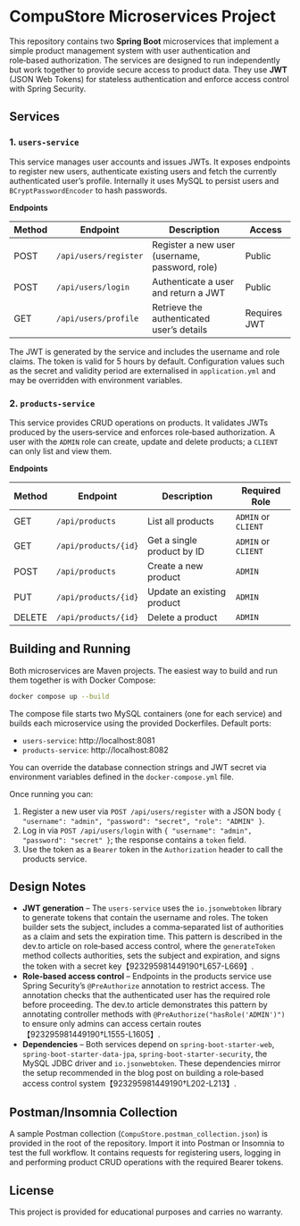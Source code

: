 # CompuStore Microservices Project

This repository contains two **Spring Boot** microservices that implement a simple product management system with user authentication and role‑based authorization.  The services are designed to run independently but work together to provide secure access to product data.  They use **JWT** (JSON Web Tokens) for stateless authentication and enforce access control with Spring Security.

## Services

### 1. `users‑service`

This service manages user accounts and issues JWTs.  It exposes endpoints to register new users, authenticate existing users and fetch the currently authenticated user’s profile.  Internally it uses MySQL to persist users and `BCryptPasswordEncoder` to hash passwords.

**Endpoints**

| Method | Endpoint                | Description                                    | Access   |
| ------ | ----------------------- | ---------------------------------------------- | -------- |
| POST   | `/api/users/register`   | Register a new user (username, password, role) | Public   |
| POST   | `/api/users/login`      | Authenticate a user and return a JWT           | Public   |
| GET    | `/api/users/profile`    | Retrieve the authenticated user’s details      | Requires JWT |

The JWT is generated by the service and includes the username and role claims.  The token is valid for 5 hours by default.  Configuration values such as the secret and validity period are externalised in `application.yml` and may be overridden with environment variables.

### 2. `products‑service`

This service provides CRUD operations on products.  It validates JWTs produced by the users‑service and enforces role‑based authorization.  A user with the `ADMIN` role can create, update and delete products; a `CLIENT` can only list and view them.

**Endpoints**

| Method | Endpoint                 | Description                                    | Required Role |
| ------ | ------------------------ | ---------------------------------------------- | ------------- |
| GET    | `/api/products`          | List all products                              | `ADMIN` or `CLIENT` |
| GET    | `/api/products/{id}`     | Get a single product by ID                    | `ADMIN` or `CLIENT` |
| POST   | `/api/products`          | Create a new product                          | `ADMIN` |
| PUT    | `/api/products/{id}`     | Update an existing product                    | `ADMIN` |
| DELETE | `/api/products/{id}`     | Delete a product                              | `ADMIN` |

## Building and Running

Both microservices are Maven projects.  The easiest way to build and run them together is with Docker Compose:

```bash
docker compose up --build
```

The compose file starts two MySQL containers (one for each service) and builds each microservice using the provided Dockerfiles.  Default ports:

- `users‑service`: http://localhost:8081
- `products‑service`: http://localhost:8082

You can override the database connection strings and JWT secret via environment variables defined in the `docker-compose.yml` file.

Once running you can:

1. Register a new user via `POST /api/users/register` with a JSON body `{ "username": "admin", "password": "secret", "role": "ADMIN" }`.
2. Log in via `POST /api/users/login` with `{ "username": "admin", "password": "secret" }`; the response contains a `token` field.
3. Use the token as a `Bearer` token in the `Authorization` header to call the products service.

## Design Notes

* **JWT generation** – The `users‑service` uses the `io.jsonwebtoken` library to generate tokens that contain the username and roles.  The token builder sets the subject, includes a comma‑separated list of authorities as a claim and sets the expiration time.  This pattern is described in the dev.to article on role‑based access control, where the `generateToken` method collects authorities, sets the subject and expiration, and signs the token with a secret key【923295981449190†L657-L669】.
* **Role‑based access control** – Endpoints in the products service use Spring Security’s `@PreAuthorize` annotation to restrict access.  The annotation checks that the authenticated user has the required role before proceeding.  The dev.to article demonstrates this pattern by annotating controller methods with `@PreAuthorize("hasRole('ADMIN')")` to ensure only admins can access certain routes【923295981449190†L1555-L1605】.
* **Dependencies** – Both services depend on `spring‑boot‑starter‑web`, `spring‑boot‑starter‑data‑jpa`, `spring‑boot‑starter‑security`, the MySQL JDBC driver and `io.jsonwebtoken`.  These dependencies mirror the setup recommended in the blog post on building a role‑based access control system【923295981449190†L202-L213】.

## Postman/Insomnia Collection

A sample Postman collection (`CompuStore.postman_collection.json`) is provided in the root of the repository.  Import it into Postman or Insomnia to test the full workflow.  It contains requests for registering users, logging in and performing product CRUD operations with the required Bearer tokens.

## License

This project is provided for educational purposes and carries no warranty.